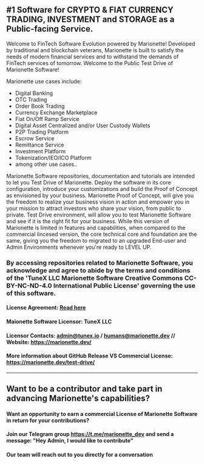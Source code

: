 ## #1 Software for CRYPTO & FIAT CURRENCY TRADING, INVESTMENT and STORAGE as a Public-facing Service.

Welcome to FinTech Software Evolution powered by Marionette! Developed by traditional and blockchain veterans, Marionette is built to satisfy the needs of modern financial services and to withstand the demands of FinTech services of tomorrow. Welcome to the Public Test Drive of Marionette Software!

Marionette use cases include:

- Digital Banking
- OTC Trading
- Order Book Trading
- Currency Exchange Marketplace
- Fiat On/Off Ramp Service
- Digital Asset Centralized and/or User Custody Wallets
- P2P Trading Platform
- Escrow Service
- Remittance Service
- Investment Platform
- Tokenization/IEO/ICO Platform
- among other use cases..

Marionette Software repositories, documentation and tutorials are intended to let you Test Drive of Marionette. Deploy the software in its core configuration, introduce your customizations and build the Proof of Concept as envisioned by your business. Marionette Proof of Concept, will give you the freedom to realize your business vision in action and empower you in your mission to attract investors who share your vision, from public to private. Test Drive environment, will allow you to test Marionette Software and see if it is the right fit for your business. While this version of Marionette is limited in features and capabilities, when compared to the commercial lincesed version, the core technical core and foundation are the same, giving you the freedom to migrated to an upgraded End-user and Admin Environments whenever you're ready to LEVEL UP.

### By accessing repositories related to Marionette Software, you acknowledge and agree to abide by the terms and conditions of the 'TuneX LLC Marionette Software Creative Commons CC-BY-NC-ND-4.0 International Public License' governing the use of this software.

#### License Agreement: [Read here](https://github.com/Marionette-Software/marionette-configurator/tree/main?tab=License-1-ov-file#tunex-llc-marionette-software-creative-commons-cc-by-nc-nd-40-international-public-license)

#### Maionette Software Licensor: TuneX LLC 
#### Licensor Contacts: admin@tunex.io / humans@marionette.dev // Website: https://marionette.dev/

#### More information about GitHub Release VS Commercial License: https://marionette.dev/test-drive/
_________________________________________________________________________________

## Want to be a contributor and take part in advancing Marionette's capabilities?

#### Want an opportunity to earn a commercial License of Marionette Software in return for your contributions?

#### Join our Telegram group https://t.me/marionette_dev and send a message: "Hey Admin, I would like to contribute"

#### Our team will reach out to you directly for a conversation
